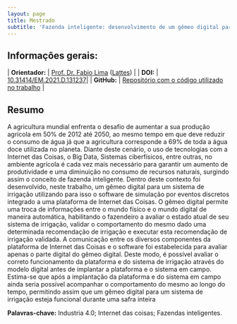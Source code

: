 ```yaml
---
layout: page
title: Mestrado
subtitle: 'Fazenda inteligente: desenvolvimento de um gêmeo digital para um sistema de irrigação'
---
```


## Informações gerais:

| **Orientador:** | [Prof. Dr. Fabio Lima](https://fei.edu.br/~flima/) ([Lattes](http://lattes.cnpq.br/9412702090741354)) |
| **DOI:** | [10.31414/EM.2021.D.131237](https://doi.org/10.31414/EM.2021.D.131237)| 
| **GitHub:** | [Repositório com o código utilizado no trabalho](https://github.com/rafaelalvesitm/dtsmartfarming) | 

## Resumo

A agricultura mundial enfrenta o desafio de aumentar a sua produção agrícola em 50% de 2012 até 2050, ao mesmo tempo em que deve reduzir o consumo de água já que a agricultura corresponde a 69% de toda a água doce utilizada no planeta. Diante deste cenário, o uso de tecnologias com a Internet das Coisas, o Big Data, Sistemas ciberfísicos, entre outras, no ambiente agrícola é cada vez mais necessário para garantir um aumento de produtividade e uma diminuição no consumo de recursos naturais, surgindo assim o conceito de fazenda inteligente. Dentro deste contexto foi desenvolvido, neste trabalho, um gêmeo digital para um sistema de irrigação utilizando para isso o software de simulação por eventos discretos integrado a uma plataforma de Internet das Coisas. O gêmeo digital permite uma troca de informações entre o mundo físico e o mundo digital de maneira automática, habilitando o fazendeiro a avaliar o estado atual de seu sistema de irrigação, validar o comportamento do mesmo dado uma determinada recomendação de irrigação e executar esta recomendação de irrigação validada. A comunicação entre os diversos componentes da plataforma de Internet das Coisas e o software foi estabelecida para avaliar apenas o parte digital do gêmeo digital. Deste modo, é possível avaliar o correto funcionamento da plataforma e do sistema de irrigação através do modelo digital antes de implantar a plataforma e o sistema em campo. Estima-se que após a implantação da plataforma e do sistema em campo ainda seria possível acompanhar o comportamento do mesmo ao longo do tempo, permitindo assim que um gêmeo digital para um sistema de irrigação esteja funcional durante uma safra inteira

**Palavras-chave:** Industria 4.0; Internet das coisas; Fazendas inteligentes. 